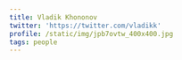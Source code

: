 ```yaml
---
title: Vladik Khononov
twitter: 'https://twitter.com/vladikk'
profile: /static/img/jpb7ovtw_400x400.jpg
tags: people
---
```


